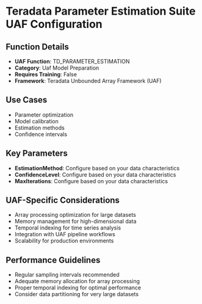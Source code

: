 # Teradata Parameter Estimation Suite UAF Configuration

## Function Details
- **UAF Function**: TD_PARAMETER_ESTIMATION
- **Category**: Uaf Model Preparation
- **Requires Training**: False
- **Framework**: Teradata Unbounded Array Framework (UAF)

## Use Cases
- Parameter optimization
- Model calibration
- Estimation methods
- Confidence intervals

## Key Parameters
- **EstimationMethod**: Configure based on your data characteristics
- **ConfidenceLevel**: Configure based on your data characteristics
- **MaxIterations**: Configure based on your data characteristics

## UAF-Specific Considerations
- Array processing optimization for large datasets
- Memory management for high-dimensional data
- Temporal indexing for time series analysis
- Integration with UAF pipeline workflows
- Scalability for production environments

## Performance Guidelines
- Regular sampling intervals recommended
- Adequate memory allocation for array processing
- Proper temporal indexing for optimal performance
- Consider data partitioning for very large datasets
